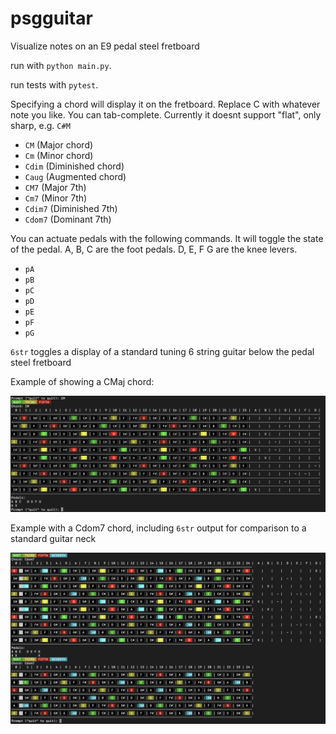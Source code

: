 # psgguitar

Visualize notes on an E9 pedal steel fretboard

run with `python main.py`.

run tests with `pytest`.

Specifying a chord will display it on the fretboard.  Replace C with whatever note you like.  You can tab-complete.  Currently it doesnt support "flat", only sharp, e.g. `C#M`

 * `CM` (Major chord)
 * `Cm` (Minor chord)
 * `Cdim` (Diminished chord)
 * `Caug` (Augmented chord)
 * `CM7` (Major 7th)
 * `Cm7` (Minor 7th)
 * `Cdim7` (Diminished 7th)
 * `Cdom7` (Dominant 7th)

You can actuate pedals with the following commands. It will toggle the state of the pedal.  A, B, C are the foot pedals. D, E, F G are the knee levers.
 * `pA`
 * `pB`
 * `pC`
 * `pD`
 * `pE`
 * `pF`
 * `pG`

`6str` toggles a display of a standard tuning 6 string guitar below the pedal steel fretboard


Example of showing a CMaj chord:

![example output](img/example_CM.png)

Example with a Cdom7 chord, including `6str` output for comparison to a standard guitar neck

![example output](img/example_Cdom7.png)

